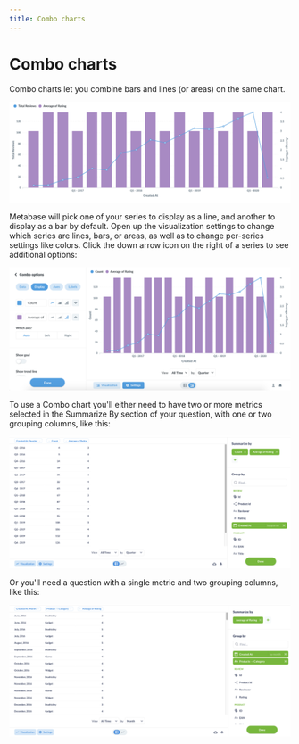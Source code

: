 ```yaml
---
title: Combo charts
---
```


# Combo charts

Combo charts let you combine bars and lines (or areas) on the same chart.

![Line + bar](../../images/combo-chart.png)

Metabase will pick one of your series to display as a line, and another to display as a bar by default. Open up the visualization settings to change which series are lines, bars, or areas, as well as to change per-series settings like colors. Click the down arrow icon on the right of a series to see additional options:

![Line + bar](../../images/combo-chart-settings.png)

To use a Combo chart you'll either need to have two or more metrics selected in the Summarize By section of your question, with one or two grouping columns, like this:

![Data for Line + Bar chart](../../images/combo-chart-data-1.png)

Or you'll need a question with a single metric and two grouping columns, like this:

![Data for Line + Bar chart](../../images/combo-chart-data-2.png)